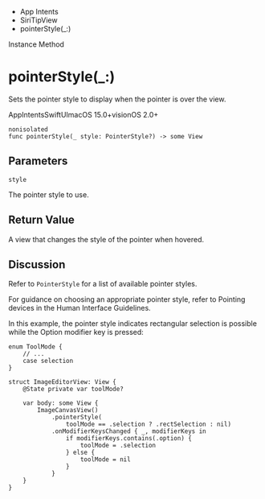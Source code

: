 

- App Intents
- SiriTipView
-  pointerStyle(\_:) 

Instance Method

# pointerStyle(\_:)

Sets the pointer style to display when the pointer is over the view.

AppIntentsSwiftUImacOS 15.0+visionOS 2.0+

``` source
nonisolated
func pointerStyle(_ style: PointerStyle?) -> some View
```

## Parameters 

`style`  

The pointer style to use.

## Return Value

A view that changes the style of the pointer when hovered.

## Discussion

Refer to `PointerStyle` for a list of available pointer styles.

For guidance on choosing an appropriate pointer style, refer to Pointing devices in the Human Interface Guidelines.

In this example, the pointer style indicates rectangular selection is possible while the Option modifier key is pressed:

```
enum ToolMode {
    // ...
    case selection
}

struct ImageEditorView: View {
    @State private var toolMode?

    var body: some View {
        ImageCanvasView()
            .pointerStyle(
                toolMode == .selection ? .rectSelection : nil)
            .onModifierKeysChanged { _, modifierKeys in
                if modifierKeys.contains(.option) {
                    toolMode = .selection
                } else {
                    toolMode = nil
                }
            }
    }
}
```

